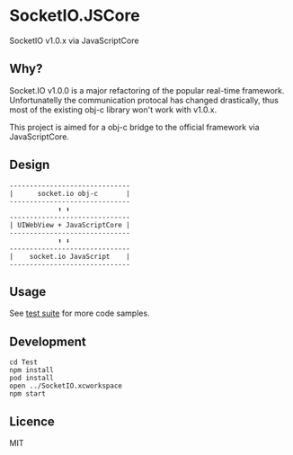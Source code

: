 SocketIO.JSCore
===============

SocketIO v1.0.x via JavaScriptCore

Why?
----

Socket.IO v1.0.0 is a major refactoring of the popular real-time framework.
Unfortunatelly the communication protocal has changed drastically, thus
most of the existing obj-c library won't work with v1.0.x.

This project is aimed for a obj-c bridge to the official framework via JavaScriptCore.

Design
------

    ------------------------------
    |      socket.io obj-c       |
    ------------------------------
                ⬆ ⬇
    ------------------------------
    | UIWebView + JavaScriptCore |
    ------------------------------
                ⬆ ⬇
    ------------------------------
    |    socket.io JavaScript    |
    ------------------------------

Usage
-----

See [test suite]() for more code samples.

Development
-----------

    cd Test
    npm install
    pod install
    open ../SocketIO.xcworkspace
    npm start

Licence
-------

MIT
